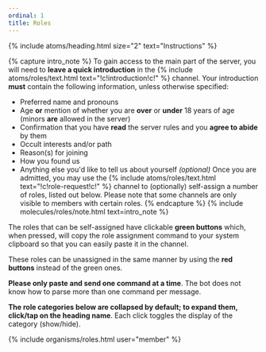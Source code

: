 ```yaml
---
ordinal: 1
title: Roles
---
```


{% include atoms/heading.html size="2" text="Instructions" %}

{% capture intro_note %}
To gain access to the main part of the server, you will need to **leave a quick introduction** in the {% include atoms/roles/text.html text="!c!introduction!c!" %} channel. Your introduction **must** contain the following information, unless otherwise specified:
  * Preferred name and pronouns
  * Age **or** mention of whether you are **over** or **under** 18 years of age (minors **are** allowed in the server)
  * Confirmation that you have **read** the server rules and you **agree to abide** by them
  * Occult interests and/or path
  * Reason(s) for joining
  * How you found us
  * Anything else you'd like to tell us about yourself *(optional)*
Once you are admitted, you may use the {% include atoms/roles/text.html text="!c!role-request!c!" %} channel to (optionally) self-assign a number of roles, listed out below. Please note that some channels are only visible to members with certain roles.
{% endcapture %}
{% include molecules/roles/note.html text=intro_note %}

The roles that can be self-assigned have clickable **green buttons** which, when pressed, will copy the role assignment command to your system clipboard so that you can easily paste it in the channel. 

These roles can be unassigned in the same manner by using the **red buttons** instead of the green ones.

**Please only paste and send one command at a time**. The bot does not know how to parse more than one command per message.

**The role categories below are collapsed by default; to expand them, click/tap on the heading name**. Each click toggles the display of the category (show/hide).

{% include organisms/roles.html user="member" %}
